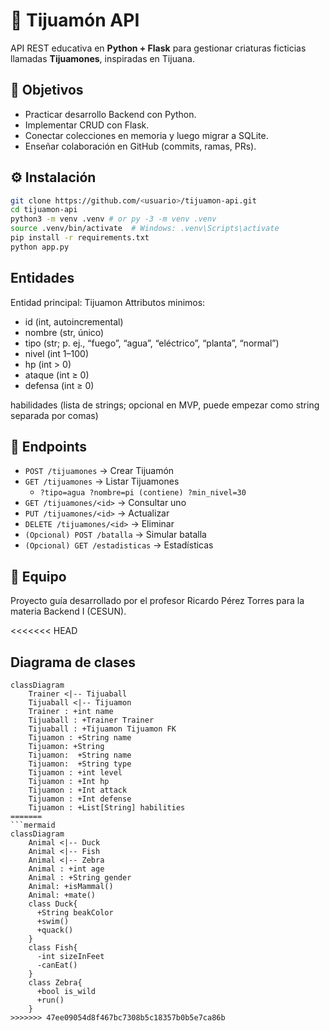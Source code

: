 # 🐲 Tijuamón API

API REST educativa en **Python + Flask** para gestionar criaturas ficticias llamadas **Tijuamones**, inspiradas en Tijuana.

## 🚀 Objetivos
- Practicar desarrollo Backend con Python.
- Implementar CRUD con Flask.
- Conectar colecciones en memoria y luego migrar a SQLite.
- Enseñar colaboración en GitHub (commits, ramas, PRs).

## ⚙️ Instalación
```bash
git clone https://github.com/<usuario>/tijuamon-api.git
cd tijuamon-api
python3 -m venv .venv # or py -3 -m venv .venv
source .venv/bin/activate  # Windows: .venv\Scripts\activate
pip install -r requirements.txt
python app.py
```

## Entidades
Entidad principal: Tijuamon
Attributos minimos:
- id (int, autoincremental)
- nombre (str, único)
- tipo (str; p. ej., “fuego”, “agua”, “eléctrico”, “planta”, “normal”)
- nivel (int 1–100)
- hp (int > 0)
- ataque (int ≥ 0)
- defensa (int ≥ 0)


habilidades (lista de strings; opcional en MVP, puede empezar como string separada por comas)
## 📡 Endpoints
- ``POST /tijuamones`` → Crear Tijuamón
- ``GET /tijuamones`` → Listar Tijuamones
    - ``?tipo=agua ?nombre=pi (contiene) ?min_nivel=30``
- ``GET /tijuamones/<id>`` → Consultar uno
- ``PUT /tijuamones/<id>`` → Actualizar
- ``DELETE /tijuamones/<id>`` → Eliminar
- ``(Opcional) POST /batalla`` → Simular batalla
- ``(Opcional) GET /estadisticas`` → Estadísticas

## 👥 Equipo
Proyecto guía desarrollado por el profesor Ricardo Pérez Torres para la materia Backend I (CESUN).

<<<<<<< HEAD
## Diagrama de clases

```mermaid
classDiagram
    Trainer <|-- Tijuaball
    Tijuaball <|-- Tijuamon
    Trainer : +int name
    Tijuaball : +Trainer Trainer
    Tijuaball : +Tijuamon Tijuamon FK
    Tijuamon : +String name
    Tijuamon: +String 
    Tijuamon:  +String name
    Tijuamon:  +String type
    Tijuamon : +int level
    Tijuamon : +Int hp
    Tijuamon : +Int attack
    Tijuamon : +Int defense
    Tijuamon : +List[String] habilities
=======
```mermaid
classDiagram
    Animal <|-- Duck
    Animal <|-- Fish
    Animal <|-- Zebra
    Animal : +int age
    Animal : +String gender
    Animal: +isMammal()
    Animal: +mate()
    class Duck{
      +String beakColor
      +swim()
      +quack()
    }
    class Fish{
      -int sizeInFeet
      -canEat()
    }
    class Zebra{
      +bool is_wild
      +run()
    }
>>>>>>> 47ee09054d8f467bc7308b5c18357b0b5e7ca86b
```
